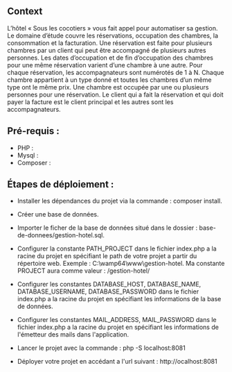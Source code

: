 ## Context
L’hôtel « Sous les cocotiers » vous fait appel pour automatiser sa gestion. Le domaine d’étude couvre les réservations, occupation des chambres, la consommation et la facturation. Une réservation est faite pour plusieurs chambres par un client qui peut être accompagné de plusieurs autres personnes. Les dates d’occupation et de fin d’occupation des chambres pour une même réservation varient d’une chambre à une autre. Pour chaque réservation, les accompagnateurs sont numérotés de 1 à N. Chaque chambre appartient à un type donné et toutes les chambres d’un même type ont le même prix. Une chambre est occupée par une ou plusieurs personnes pour une réservation. Le client qui a fait la réservation et qui doit payer la facture est le client principal et les autres sont les accompagnateurs.

## Pré-requis : 

- PHP : 
- Mysql : 
- Composer : 


## Étapes de déploiement : 

- Installer les dépendances du projet via la commande : composer install.

- Créer une base de données.

- Importer le ficher de la base de données situé dans le dossier : base-de-donnees/gestion-hotel.sql.

- Configurer la constante PATH_PROJECT dans le fichier index.php a la racine du projet en spécifiant le path de votre projet a partir du répertoire web. 
Exemple : C:\wamp64\www\gestion-hotel. Ma constante PROJECT aura comme valeur : /gestion-hotel/

- Configurer les constantes DATABASE_HOST, DATABASE_NAME, DATABASE_USERNAME, DATABASE_PASSWORD dans le fichier index.php a la racine du projet en spécifiant les informations de la base de données.

- Configurer les constantes MAIL_ADDRESS, MAIL_PASSWORD dans le fichier index.php a la racine du projet en spécifiant les informations de l'émetteur des mails dans l'application.

- Lancer le projet avec la commande : php -S localhost:8081

- Déployer votre projet en accédant a l'url suivant : http://ocalhost:8081